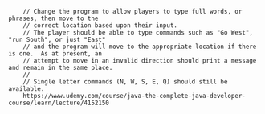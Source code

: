         // Change the program to allow players to type full words, or phrases, then move to the
        // correct location based upon their input.
        // The player should be able to type commands such as "Go West", "run South", or just "East"
        // and the program will move to the appropriate location if there is one.  As at present, an
        // attempt to move in an invalid direction should print a message and remain in the same place.
        //
        // Single letter commands (N, W, S, E, Q) should still be available.
        https://www.udemy.com/course/java-the-complete-java-developer-course/learn/lecture/4152150